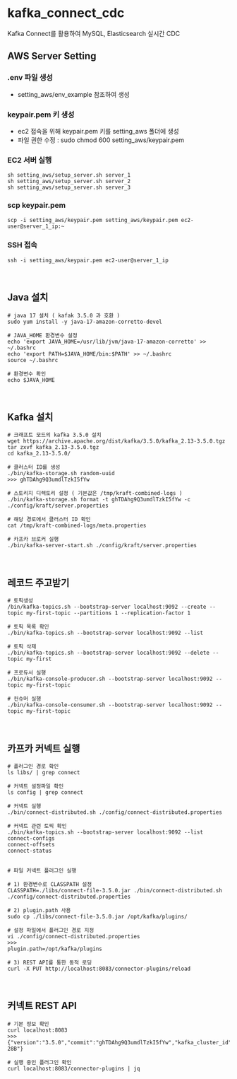 # kafka_connect_cdc
Kafka Connect를 활용하여 MySQL, Elasticsearch 실시간 CDC
<br>

## AWS Server Setting
### .env 파일 생성
- setting_aws/env_example 참조하여 생성

### keypair.pem 키 생성
- ec2 접속을 위해 keypair.pem 키를 setting_aws 폴더에 생성
- 파일 권한 수정 : sudo chmod 600 setting_aws/keypair.pem

### EC2 서버 실행
```commandline
sh setting_aws/setup_server.sh server_1
sh setting_aws/setup_server.sh server_2
sh setting_aws/setup_server.sh server_3
```

### scp keypair.pem
```commandline
scp -i setting_aws/keypair.pem setting_aws/keypair.pem ec2-user@server_1_ip:~
```

### SSH 접속
```commandline
ssh -i setting_aws/keypair.pem ec2-user@server_1_ip
```
<br>


## Java 설치
```
# java 17 설치 ( kafak 3.5.0 과 호환 )
sudo yum install -y java-17-amazon-corretto-devel

# JAVA_HOME 환경변수 설정
echo 'export JAVA_HOME=/usr/lib/jvm/java-17-amazon-corretto' >> ~/.bashrc
echo 'export PATH=$JAVA_HOME/bin:$PATH' >> ~/.bashrc
source ~/.bashrc

# 환경변수 확인
echo $JAVA_HOME
```
<br>


## Kafka 설치
```
# 크래프트 모드의 kafka 3.5.0 설치
wget https://archive.apache.org/dist/kafka/3.5.0/kafka_2.13-3.5.0.tgz
tar zxvf kafka_2.13-3.5.0.tgz
cd kafka_2.13-3.5.0/

# 클러스터 ID를 생성
./bin/kafka-storage.sh random-uuid
>>> ghTDAhg9Q3umdlTzkI5fYw

# 스토리지 디렉토리 설정 ( 기본값은 /tmp/kraft-combined-logs )
./bin/kafka-storage.sh format -t ghTDAhg9Q3umdlTzkI5fYw -c ./config/kraft/server.properties 

# 해당 경로에서 클러스터 ID 확인 
cat /tmp/kraft-combined-logs/meta.properties

# 카프카 브로커 실행
./bin/kafka-server-start.sh ./config/kraft/server.properties
```
<br>

## 레코드 주고받기
```
# 토픽생성
/bin/kafka-topics.sh --bootstrap-server localhost:9092 --create --topic my-first-topic --partitions 1 --replication-factor 1

# 토픽 목록 확인
./bin/kafka-topics.sh --bootstrap-server localhost:9092 --list

# 토픽 삭제
./bin/kafka-topics.sh --bootstrap-server localhost:9092 --delete --topic my-first

# 프로듀서 실행
./bin/kafka-console-producer.sh --bootstrap-server localhost:9092 --topic my-first-topic

# 컨슈머 실행
./bin/kafka-console-consumer.sh --bootstrap-server localhost:9092 --topic my-first-topic
```
<br>

## 카프카 커넥트 실행
```
# 플러그인 경로 확인
ls libs/ | grep connect

# 커넥트 설정파일 확인
ls config | grep connect

# 커넥트 실행
./bin/connect-distributed.sh ./config/connect-distributed.properties

# 커넥트 관련 토픽 확인
./bin/kafka-topics.sh --bootstrap-server localhost:9092 --list
connect-configs
connect-offsets
connect-status


# 파일 커넥트 플러그인 실행 

# 1) 환경변수로 CLASSPATH 설정
CLASSPATH=./libs/connect-file-3.5.0.jar ./bin/connect-distributed.sh ./config/connect-distributed.properties

# 2) plugin.path 사용 
sudo cp ./libs/connect-file-3.5.0.jar /opt/kafka/plugins/

# 설정 파일에서 플러그인 경로 지정
vi ./config/connect-distributed.properties
>>>
plugin.path=/opt/kafka/plugins

# 3) REST API를 통한 동적 로딩
curl -X PUT http://localhost:8083/connector-plugins/reload

```
<br>

## 커넥트 REST API
```
# 기본 정보 확인
curl localhost:8083
>>>
{"version":"3.5.0","commit":"ghTDAhg9Q3umdlTzkI5fYw","kafka_cluster_id":"ikAP6ezzTm6garHxeD-28B"}

# 실행 중인 플러그인 확인
curl localhost:8083/connector-plugins | jq
```
